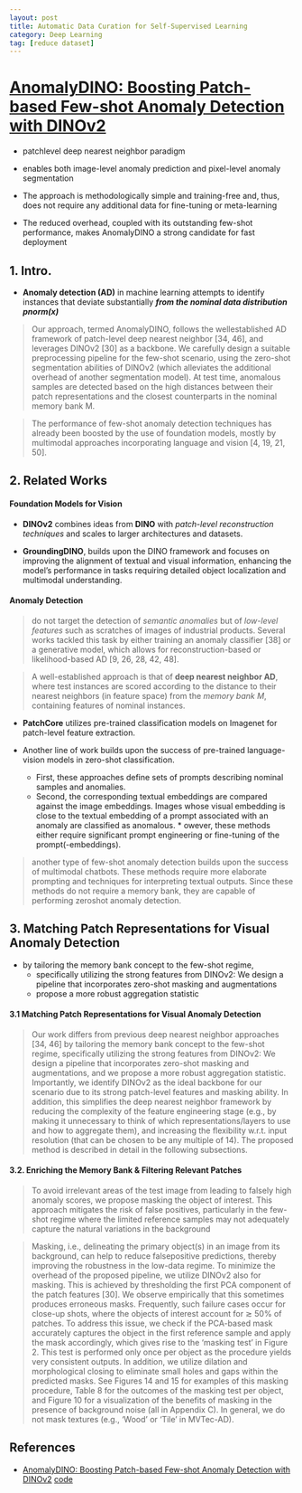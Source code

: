 ```yaml
---
layout: post
title: Automatic Data Curation for Self-Supervised Learning
category: Deep Learning
tag: [reduce dataset]
---
```


# [AnomalyDINO: Boosting Patch-based Few-shot Anomaly Detection with DINOv2](https://arxiv.org/pdf/2405.14529)

* patchlevel deep nearest neighbor paradigm
* enables both image-level anomaly prediction and pixel-level anomaly segmentation

* The approach is methodologically simple and training-free and, thus, does not require any additional data for fine-tuning or meta-learning

* The reduced overhead, coupled with its outstanding few-shot performance, makes AnomalyDINO a strong candidate for fast deployment


## 1. Intro.

* **Anomaly detection (AD)** in machine learning attempts to identify instances that deviate substantially ***from the nominal data distribution pnorm(x)***

> Our approach, termed AnomalyDINO, follows the wellestablished AD framework of patch-level deep nearest neighbor [34, 46], and leverages DINOv2 [30] as a backbone. We carefully design a suitable preprocessing pipeline for the few-shot scenario, using the zero-shot segmentation abilities of DINOv2 (which alleviates the additional overhead of another segmentation model). At test time, anomalous samples are detected based on the high distances between their patch representations and the closest counterparts in the nominal memory bank M.


> The performance of few-shot anomaly detection techniques has already been boosted by the use of foundation models, mostly by multimodal approaches incorporating language and vision [4, 19, 21, 50].

## 2. Related Works

#### Foundation Models for Vision

* **DINOv2** combines ideas from **DINO** with *patch-level reconstruction techniques* and scales to larger architectures and datasets.

* **GroundingDINO**, builds upon the DINO framework and focuses on improving the alignment of textual and visual information, enhancing the model’s performance in tasks requiring detailed object localization and multimodal understanding.


#### Anomaly Detection

> do not target the detection of *semantic anomalies* but of *low-level features* such as scratches of images of industrial products. Several works tackled this task by either training an anomaly classifier [38] or a generative model, which allows for reconstruction-based or likelihood-based AD [9, 26, 28, 42, 48].

> A well-established approach is that of **deep nearest neighbor AD**, where test instances are scored according to
the distance to their nearest neighbors (in feature space) from the *memory bank M*, containing features of nominal
instances. 

* **PatchCore** utilizes pre-trained classification models on Imagenet for patch-level feature extraction. 

* Another line of work builds upon the success of pre-trained language-vision models in zero-shot classification. 
    * First, these approaches define sets of prompts describing nominal samples and anomalies. 
    * Second, the corresponding textual embeddings are compared against the image embeddings. Images whose visual embedding is close to the textual embedding of a prompt associated with an anomaly are classified as anomalous. * owever, these methods either require significant prompt engineering or fine-tuning of the prompt(-embeddings).


> another type of few-shot anomaly detection builds upon the success of multimodal chatbots. These methods
require more elaborate prompting and techniques for interpreting textual outputs. Since these methods do not require a memory bank, they are capable of performing zeroshot anomaly detection.

## 3. Matching Patch Representations for Visual Anomaly Detection


* by tailoring the memory bank concept to the few-shot regime, 
    * specifically utilizing the strong features from DINOv2: We design a pipeline that incorporates zero-shot masking and augmentations
    * propose a more robust aggregation statistic

#### 3.1 Matching Patch Representations for Visual Anomaly Detection

> Our work differs from previous deep nearest neighbor approaches [34, 46] by tailoring the memory bank concept
to the few-shot regime, specifically utilizing the strong features from DINOv2: We design a pipeline that  incorporates zero-shot masking and augmentations, and we propose a more robust aggregation statistic. Importantly, we identify DINOv2 as the ideal backbone for our scenario due to its strong patch-level features and masking ability. In addition, this simplifies the deep nearest neighbor framework by reducing the complexity of the feature engineering stage (e.g., by making it unnecessary to think of which representations/layers to use and how to aggregate them), and increasing the flexibility w.r.t. input resolution (that can be chosen to be any multiple of 14). The proposed method is described in detail in the following subsections.


#### 3.2. Enriching the Memory Bank & Filtering Relevant Patches

> To avoid irrelevant areas of the test image from leading to falsely high anomaly scores, we propose masking the object of interest. This approach mitigates the risk of false positives, particularly in the few-shot regime where the limited reference samples may not adequately capture the natural variations in the background

> Masking, i.e., delineating the primary object(s) in an image from its background, can help to reduce falsepositive predictions, thereby improving the robustness in the low-data regime. To minimize the overhead of the proposed pipeline, we utilize DINOv2 also for masking. This is achieved by thresholding the first PCA component of the patch features [30]. We observe empirically that this sometimes produces erroneous masks. Frequently, such failure cases occur for close-up shots, where the objects of interest account for ≳ 50% of patches. To address this issue, we check if the PCA-based mask accurately captures the object in the first reference sample and apply the mask accordingly, which gives rise to the ‘masking test’ in Figure 2. This test is performed only once per object as the procedure yields very consistent outputs. In addition, we utilize dilation and morphological closing to eliminate small holes and gaps within the predicted masks. See Figures 14 and 15 for examples of this masking procedure, Table 8 for the outcomes of the masking test per object, and Figure 10 for a visualization of the benefits of masking in the presence of background noise (all in Appendix C). In general, we do not mask textures (e.g., ‘Wood’ or ‘Tile’ in MVTec-AD).

## References
- [AnomalyDINO: Boosting Patch-based Few-shot Anomaly Detection with DINOv2](https://arxiv.org/pdf/2405.14529) [code](https://github.com/dammsi/AnomalyDINO)